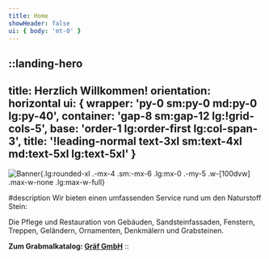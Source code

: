 ```yaml
---
title: Home
showHeader: false
ui: { body: 'mt-0' }
---
```


::landing-hero
---
title: Herzlich Willkommen!
orientation: horizontal
ui: { wrapper: 'py-0 sm:py-0 md:py-0 lg:py-40', container: 'gap-8 sm:gap-12 lg:!grid-cols-5', base: 'order-1 lg:order-first lg:col-span-3', title: '!leading-normal text-3xl sm:text-4xl md:text-5xl lg:text-5xl' }
---

<div class="lg:col-span-2">

![Banner](/images/banner.webp){.lg:rounded-xl .-mx-4 .sm:-mx-6 .lg:mx-0 .-my-5 .w-[100dvw] .max-w-none .lg:max-w-full}

</div>

#description
Wir bieten einen umfassenden Service rund um den Naturstoff Stein:

Die Pflege und Restauration von Gebäuden, Sandsteinfassaden, Fenstern, Treppen, Geländern, Ornamenten, Denkmälern und Grabsteinen.

**Zum Grabmalkatalog: [Gräf GmbH](https://www.graef-granit.de/content/produkte)**
::
